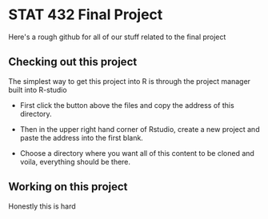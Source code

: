 # STAT 432 Final Project

Here's a rough github for all of our stuff related to the final project

## Checking out this project

The simplest way to get this project into R is through the project manager built into R-studio

- First click the button above the files and copy the address of this directory.

- Then in the upper right hand corner of Rstudio, create a new project and paste the address into the first blank.

- Choose a directory where you want all of this content to be cloned and voila, everything should be there.

## Working on this project

Honestly this is hard
